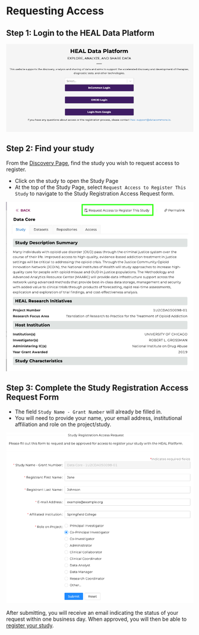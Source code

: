 # Requesting Access

## Step 1: Login to the HEAL Data Platform

<!-- If you want to play with sizing, you can use something like ![](../img/heal_login.png){: style="height:250px;width:534px"} -->
![](../img/heal_login.png)


## Step 2: Find your study

From the [Discovery Page](https://healdata.org/portal/discovery), find the study you
wish to request access to register.

- Click on the study to open the Study Page
- At the top of the Study Page, select `Request Access to Register This Study`
  to navigate to the Study Registration Access Request form.

![](../img/study_reg_req_access_button.png)


## Step 3: Complete the Study Registration Access Request Form

- The field `Study Name - Grant Number` will already be filled in.
- You will need to provide your name, your email address, institutional
  affiliation and role on the project/study.

![](../img/study_reg_req_access_form.png)

After submitting, you will receive an email indicating the status of your
request within one business day. When approved, you will then be able to
[register your study](registering-your-study.md).
